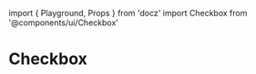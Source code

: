 import { Playground, Props } from 'docz'
import Checkbox from '@components/ui/Checkbox'

# Checkbox

<Props of={Checkbox} />
